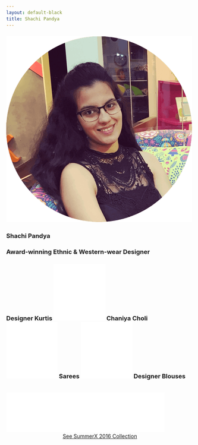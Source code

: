 ```yaml
---
layout: default-black
title: Shachi Pandya
---
```


<div class="bannered">
<div class="bio">
<h3 class="main-text">
  <img src="/images/head.png" class = "title-image"/>
</h3>
<!--<h3 class="main-text-subtitle" style=""><span style="color: #556B87;">Co</span>founder @ <a href="http://theoctal.com">Octal Consulting</a>.</h3>-->
<h3 class="main-text">
  Shachi Pandya
</h3>
<div><h3 class="main-text-subtitle">
  Award-winning Ethnic & Western-wear Designer</h3>
  <h3 class="main-text-subtitle">Designer Kurtis <img src="/images/dingbat.svg" class="inline-icon-sm" alt=""> Chaniya Choli <img src="/images/dingbat.svg" class="inline-icon-sm" alt=""> Sarees <img src="/images/dingbat.svg" class="inline-icon-sm" alt=""> Designer Blouses
</h3>
</div>
<br />
<img src="/images/dings.svg" class="img-sm" alt="">

<center><a href="{{ site.url }}/latest" class = "collections-button">See SummerX 2016 Collection</a></center>

</div> </div> </div>
